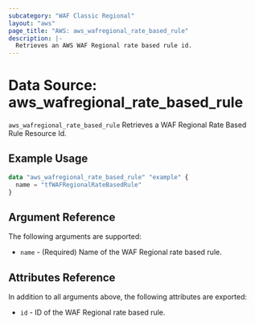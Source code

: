 ```yaml
---
subcategory: "WAF Classic Regional"
layout: "aws"
page_title: "AWS: aws_wafregional_rate_based_rule"
description: |-
  Retrieves an AWS WAF Regional rate based rule id.
---
```


# Data Source: aws_wafregional_rate_based_rule

`aws_wafregional_rate_based_rule` Retrieves a WAF Regional Rate Based Rule Resource Id.

## Example Usage

```terraform
data "aws_wafregional_rate_based_rule" "example" {
  name = "tfWAFRegionalRateBasedRule"
}
```

## Argument Reference

The following arguments are supported:

* `name` - (Required) Name of the WAF Regional rate based rule.

## Attributes Reference

In addition to all arguments above, the following attributes are exported:

* `id` - ID of the WAF Regional rate based rule.
